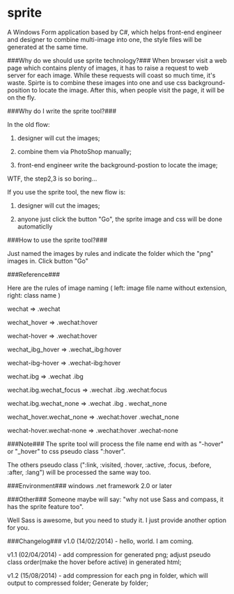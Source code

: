 sprite
======
A Windows Form application based by C#, which helps front-end engineer and designer to combine multi-image into one,  the style files will be generated at the same time.

###Why do we should use sprite technology?###
When browser visit a web page which contains plenty of images, it has to raise a request to web server for each image. While these requests will coast so much time, it's waste. Spirte is to combine these images into one and use css background-position to locate the image. After this, when people visit the page, it will be on the fly.

###Why do I write the sprite tool?###

In the old flow:

1. designer will cut the images;

2. combine them via PhotoShop manually;

3. front-end engineer write the background-postion to locate the image;

WTF, the step2,3 is so boring...

If you use the sprite tool, the new flow is:

1. designer will cut the images;

2. anyone just click the button "Go", the sprite image and css will be done automaticlly

###How to use the sprite tool?###

Just named the images by rules and indicate the folder which the "png" images in. Click button "Go"

###Reference###

Here are the rules of image naming ( left: image file name without extension, right: class name )

wechat => .wechat

wechat_hover => .wechat:hover

wechat-hover => .wechat:hover

wechat_ibg_hover => .wechat_ibg:hover

wechat-ibg-hover => .wechat-ibg:hover

wechat.ibg => .wechat .ibg

wechat.ibg.wechat_focus => .wechat .ibg .wechat:focus

wechat.ibg.wechat_none => .wechat .ibg . wechat_none

wechat_hover.wechat_none => .wechat:hover .wechat_none

wechat-hover.wechat-none => .wechat:hover .wechat-none

###Note###
The sprite tool will process the file name end with as "-hover" or "_hover"  to css pseudo class ":hover".

The others pseudo class (":link, :visited, :hover, :active, :focus, :before, :after, :lang") will be processed the same way too.

###Environment###
windows .net framework 2.0 or later

###Other###
Someone maybe will say: "why not use Sass and compass, it has the sprite feature too".

Well Sass is awesome, but you need to study it. I just provide another option for you.

###Changelog###
v1.0 (14/02/2014) - hello, world. I am coming.

v1.1 (02/04/2014) - add compression for generated png;
                    adjust pseudo class order(make the hover before active) in generated html;
                    
v1.2 (15/08/2014) - add compression for each png in folder, which will output to compressed folder;
                    Generate by folder;
       

